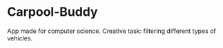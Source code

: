 # Carpool-Buddy

App made for computer science. Creative task: filtering different types of vehicles.
